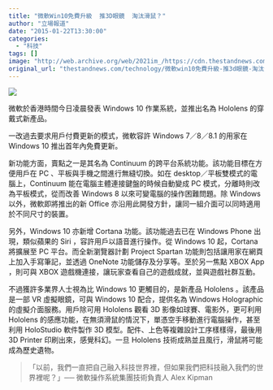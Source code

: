 ```yaml
---
title: "微軟Win10免費升級  推3D眼鏡  淘汰滑鼠？"
author: "立場報道"
date: "2015-01-22T13:30:00"
categories:
  - "科技"
tags: []
image: "http://web.archive.org/web/2021im_/https://cdn.thestandnews.com/media/photos/cache/07-3-01_5XC9E_1200x0.png"
original_url: "thestandnews.com/technology/微軟win10免費升級-推3d眼鏡-淘汰滑鼠"
---
```

![](http://web.archive.org/web/2021im_/https://cdn.thestandnews.com/media/photos/cache/07-3-01_5XC9E_1200x0.png)

微軟於香港時間今日凌晨發表 Windows 10 作業系統，並推出名為 Hololens 的穿戴式新產品。

一改過去要求用戶付費更新的模式，微軟容許 Windows 7／8／8.1 的用家在 Windows 10 推出首年內免費更新。

新功能方面，賣點之一是其名為 Continuum 的跨平台系統功能。該功能目標在方便用戶在 PC 、平板與手機之間進行無縫切換。如在 desktop／平板雙模式的電腦上，Continuum 能在電腦主體連接鍵盤的時候自動變成 PC 模式，分離時則改為平板模式，從而改善 Windows 8 以來可變電腦的操作困難問題。除 Windows 以外，微軟即將推出的新 Office 亦沿用此開發方針，讓同一組介面可以同時適用於不同尺寸的裝置。

另外，Windows 10 亦新增 Cortana 功能。該功能過去已在 Windows Phone 出現，類似蘋果的 Siri ，容許用戶以語音進行操作。從 Windows 10 起，Cortana 將擴展至 PC 平台。而全新瀏覽器計劃 Project Spartan 功能則包括讓用家在網頁上加入手寫筆記，並透過 OneNote 功能儲存及分享等。至於另一焦點 XBOX App ，則可與 XBOX 遊戲機連接，讓玩家查看自己的遊戲成就，並與遊戲社群互動。

不過獲許多業界人士視為比 Windows 10 更觸目的，是新產品 Hololens 。該產品是一部 VR 虛擬眼鏡，可與 Windows 10 配合，提供名為 Windows Holographic 的虛擬介面服務。用戶除可用 Hololens 觀看 3D 影像如球賽、電影外，更可利用 Hololens 的感應功能，在無須滑鼠的情況下，單憑空手移動進行電腦操作，甚至利用 HoloStudio 軟件製作 3D 模型。配件、上色等複雜設計工序樣樣得，最後用 3D Printer 印刷出來，感覺科幻。一旦 Hololens 技術成熟並且風行，滑鼠將可能成為歷史遺物。

> 「以前，我們一直把自己融入科技世界裡，但如果我們把科技融入我們的世界裡呢？」── 微軟操作系統集團技術負責人 Alex Kipman